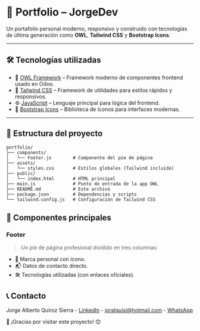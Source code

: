 # 🌟 Portfolio – JorgeDev

Un portafolio personal moderno, responsivo y construido con tecnologías de última generación como **OWL**, **Tailwind CSS** y **Bootstrap Icons**.

---

## 🛠️ Tecnologías utilizadas

- 🦉 [OWL Framework](https://github.com/odoo/owl) – Framework moderno de componentes frontend usado en Odoo.
- 💨 [Tailwind CSS](https://tailwindcss.com/) – Framework de utilidades para estilos rápidos y responsivos.
- ⚙️ [JavaScript](https://developer.mozilla.org/es/docs/Web/JavaScript) – Lenguaje principal para lógica del frontend.
- 🎨 [Bootstrap Icons](https://icons.getbootstrap.com/) – Biblioteca de íconos para interfaces modernas.

---

## 📁 Estructura del proyecto

```plaintext
portfolio/
├── components/
│   └── Footer.js        # Componente del pie de página
├── assets/
│   └── styles.css       # Estilos globales (Tailwind incluido)
├── public/
│   └── index.html       # HTML principal
├── main.js              # Punto de entrada de la app OWL
├── README.md            # Este archivo
├── package.json         # Dependencias y scripts
└── tailwind.config.js   # Configuración de Tailwind CSS
```

## 🧩 Componentes principales

### Footer

> Un pie de página profesional dividido en tres columnas:

- 🔰 Marca personal con ícono.
- 📬 Datos de contacto directo.
- 🛠️ Tecnologías utilizadas (con enlaces oficiales).

## 📞 Contacto

Jorge Alberto Quiroz Sierra - [LinkedIn](https://www.linkedin.com/in/jorgealqs/) - [joralquisi@hotmail.com](mailto:joralquisi@hotmail.com) - [WhatsApp](https://wa.me/573193662738?text=Hola%20Jorge,%20me%20interesa%20hablar%20contigo)

🚀 ¡Gracias por visitar este proyecto! 😊
